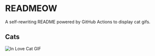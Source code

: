 # READMEOW

A self-rewriting README powered by GitHub Actions to display cat gifs.

## Cats

![In Love Cat GIF](https://media3.giphy.com/media/v1.Y2lkPTlhY2QwMmRhdGZ6dGFqeXR4Njh0Zng2M21pc2cxd3QzNDZ5Ymoyd21ydDQyNmx1aCZlcD12MV9naWZzX3NlYXJjaCZjdD1n/MDJ9IbxxvDUQM/200.gif)
